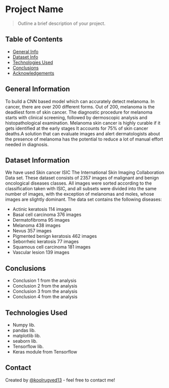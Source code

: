 # Project Name
> Outline a brief description of your project.


## Table of Contents
* [General Info](#general-information)
* [Dataset Info](#Dataset-Info)
* [Technologies Used](#technologies-used)
* [Conclusions](#conclusions)
* [Acknowledgements](#acknowledgements)

<!-- You can include any other section that is pertinent to your problem -->

## General Information
To build a CNN based model which can accurately detect melanoma.
In cancer, there are over 200 different forms. Out of 200, melanoma is the deadliest form of skin cancer. 
The diagnostic procedure for melanoma starts with clinical screening, followed by dermoscopic analysis and histopathological examination. 
Melanoma skin cancer is highly curable if it gets identified at the early stages
It accounts for 75% of skin cancer deaths.A solution that can evaluate images and alert dermatologists about 
the presence of melanoma has the potential to reduce a lot of manual effort needed in diagnosis.


## Dataset Information
We have used Skin cancer ISIC The International Skin Imaging Collaboration Data set.
These dataset consists of 2357 images of malignant and benign oncological diseases classes.
All images were sorted according to the classification taken with ISIC, and all subsets were divided
into the same number of images, with the exception of melanomas and moles, whose images are slightly dominant.
The data set contains the following diseases:

- Actinic keratosis           114 images
- Basal cell carcinoma        376 images
- Dermatofibroma              95  images
- Melanoma                    438 images
- Nevus                       357 images
- Pigmented benign keratosis  462 images
- Seborrheic keratosis        77  images
- Squamous cell carcinoma     181 images
- Vascular lesion             139 images
 
<!-- You don't have to answer all the questions - just the ones relevant to your project. -->

## Conclusions
- Conclusion 1 from the analysis
- Conclusion 2 from the analysis
- Conclusion 3 from the analysis
- Conclusion 4 from the analysis

<!-- You don't have to answer all the questions - just the ones relevant to your project. -->


## Technologies Used
- Numpy lib.
- pandas lib.
- matplotlib lib.
- seaborn lib.
- Tensorflow lib.
- Keras module from Tensorflow

<!-- As the libraries versions keep on changing, it is recommended to mention the version of library used in this project -->



## Contact
Created by [@koolrugved13](#@koolrugved13) - feel free to contact me!


<!-- Optional -->
<!-- ## License -->
<!-- This project is open source and available under the [... License](). -->

<!-- You don't have to include all sections - just the one's relevant to your project -->
